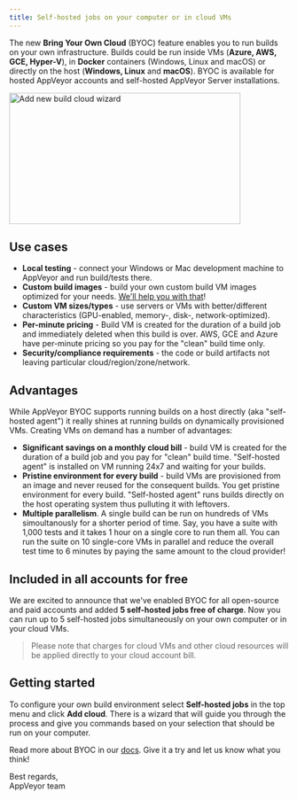 ```yaml
---
title: Self-hosted jobs on your computer or in cloud VMs
---
```


The new **Bring Your Own Cloud** (BYOC) feature enables you to run builds on your own infrastructure. Builds could be run inside VMs (**Azure, AWS, GCE, Hyper-V**), in **Docker** containers (Windows, Linux and macOS) or directly on the host (**Windows, Linux** and **macOS**). BYOC is available for hosted AppVeyor accounts and self-hosted AppVeyor Server installations.

<p class="text-center">
  <img src="/assets/img/docs/byoc/add-cloud-wizard.png" alt="Add new build cloud wizard" width="417" height="237">
</p>

## Use cases

* **Local testing** - connect your Windows or Mac development machine to AppVeyor and run build/tests there.
* **Custom build images** - build your own custom build VM images optimized for your needs. [We'll help you with that](/docs/byoc/#what-about-build-vm-images)!
* **Custom VM sizes/types** - use servers or VMs with better/different characteristics (GPU-enabled, memory-, disk-, network-optimized).
* **Per-minute pricing** - Build VM is created for the duration of a build job and immediately deleted when this build is over. AWS, GCE and Azure have per-minute pricing so you pay for the "clean" build time only.
* **Security/compliance requirements** - the code or build artifacts not leaving particular cloud/region/zone/network.

## Advantages

While AppVeyor BYOC supports running builds on a host directly (aka "self-hosted agent") it really shines at running builds on dynamically provisioned VMs. Creating VMs on demand has a number of advantages:

* **Significant savings on a monthly cloud bill** - build VM is created for the duration of a build job and you pay for "clean" build time. "Self-hosted agent" is installed on VM running 24x7 and waiting for your builds.
* **Pristine environment for every build** - build VMs are provisioned from an image and never reused for the consequent builds. You get pristine environment for every build. "Self-hosted agent" runs builds directly on the host operating system thus pulluting it with leftovers.
* **Multiple parallelism**. A single build can be run on hundreds of VMs simoultanously for a shorter period of time. Say, you have a suite with 1,000 tests and it takes 1 hour on a single core to run them all. You can run the suite on 10 single-core VMs in parallel and reduce the overall test time to 6 minutes by paying the same amount to the cloud provider!

## Included in all accounts for free

We are excited to announce that we've enabled BYOC for all open-source and paid accounts and added **5 self-hosted jobs free of charge**.
Now you can run up to 5 self-hosted jobs simultaneously on your own computer or in your cloud VMs.

> Please note that charges for cloud VMs and other cloud resources will be applied directly to your cloud account bill.

## Getting started

To configure your own build environment select **Self-hosted jobs** in the top menu and click **Add cloud**. There is a wizard that will guide you through the process and give you commands based on your selection that should be run on your computer.

Read more about BYOC in our [docs](/docs/byoc/). Give it a try and let us know what you think!

Best regards,<br>
AppVeyor team